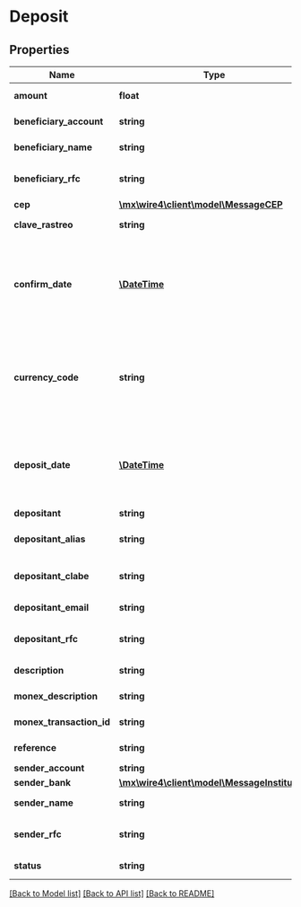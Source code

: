 # Deposit

## Properties
Name | Type | Description | Notes
------------ | ------------- | ------------- | -------------
**amount** | **float** | Es el monto de la transferencia. | [optional] 
**beneficiary_account** | **string** | Es la cuenta del beneficiario. | [optional] 
**beneficiary_name** | **string** | Es el nombre del beneficiario. | [optional] 
**beneficiary_rfc** | **string** | Es el Registro Federal de Contribuyentes (RFC) del beneficiario. | [optional] 
**cep** | [**\mx\wire4\client\model\MessageCEP**](MessageCEP.md) |  | [optional] 
**clave_rastreo** | **string** | Es la clave de rastreo de la transferencia. | [optional] 
**confirm_date** | [**\DateTime**](\DateTime.md) | Es la fecha de confirmación del deposito. Ésta fecha viene en formato ISO 8601 con zona horaria, ejemplo: &lt;strong&gt;2020-10-27T11:03:15.000-06:00&lt;/strong&gt;. | [optional] 
**currency_code** | **string** | Es el código de divisa de la transferencia. Es en el formato estándar de 3 dígitos, por ejemplo para el peso mexicano: &lt;b&gt;MXP&lt;/b&gt;, para el dólar estadounidense: &lt;b&gt;USD&lt;/b&gt;. | [optional] 
**deposit_date** | [**\DateTime**](\DateTime.md) | Es la fecha del deposito.  Ésta fecha viene en formato ISO 8601 con zona horaria, ejemplo: &lt;strong&gt;2020-10-27T11:03:15.000-06:00&lt;/strong&gt;. | [optional] 
**depositant** | **string** | Es el depositante. | [optional] 
**depositant_alias** | **string** | Es el alias asignado a la cuenta CABLE del depositante. | [optional] 
**depositant_clabe** | **string** | Es la Cuenta CLABE interbancaria (de 18 dígitos) del depositante. | [optional] 
**depositant_email** | **string** | Es el correo electrónico (email) del depositante. | [optional] 
**depositant_rfc** | **string** | Es el Registro Federal de Contribuyentes (RFC) del depositante. | [optional] 
**description** | **string** | Es la descripción del traspaso. | [optional] 
**monex_description** | **string** | Es la descripción directa de Monex. | [optional] 
**monex_transaction_id** | **string** | es el identificador de la transferencia en Monex. | [optional] 
**reference** | **string** | Es la referencia del depósito. | [optional] 
**sender_account** | **string** | Es la cuenta del ordenante. | [optional] 
**sender_bank** | [**\mx\wire4\client\model\MessageInstitution**](MessageInstitution.md) |  | [optional] 
**sender_name** | **string** | Es el nombre del ordenante. | [optional] 
**sender_rfc** | **string** | Es el Registro Federal de Contribuyentes (RFC) de la cuenta ordenante. | [optional] 
**status** | **string** | Es el estatus del depósito (COMPLETED/RETURNED). | [optional] 

[[Back to Model list]](../../README.md#documentation-for-models) [[Back to API list]](../../README.md#documentation-for-api-endpoints) [[Back to README]](../../README.md)

